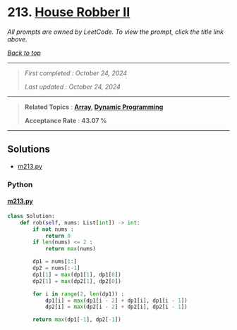 # 213. [House Robber II](<https://leetcode.com/problems/house-robber-ii>)

*All prompts are owned by LeetCode. To view the prompt, click the title link above.*

*[Back to top](<../README.md>)*

------

> *First completed : October 24, 2024*
>
> *Last updated : October 24, 2024*

------

> **Related Topics** : **[Array](<by_topic/Array.md>), [Dynamic Programming](<by_topic/Dynamic Programming.md>)**
>
> **Acceptance Rate** : **43.07 %**

------

## Solutions

- [m213.py](<../my-submissions/m213.py>)
### Python
#### [m213.py](<../my-submissions/m213.py>)
```Python
class Solution:
    def rob(self, nums: List[int]) -> int:
        if not nums :
            return 0
        if len(nums) <= 2 :
            return max(nums)

        dp1 = nums[1:]
        dp2 = nums[:-1]
        dp1[1] = max(dp1[1], dp1[0])
        dp2[1] = max(dp2[1], dp2[0])

        for i in range(2, len(dp1)) :
            dp1[i] = max(dp1[i - 2] + dp1[i], dp1[i - 1])
            dp2[i] = max(dp2[i - 2] + dp2[i], dp2[i - 1])

        return max(dp1[-1], dp2[-1])

```

